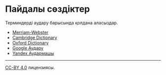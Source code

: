 # Пайдалы сөздіктер

Терминдерді аудару барысында қолдана аласыздар.

- [Merriam-Webster](https://www.merriam-webster.com/)
- [Cambridge Dictionary](https://dictionary.cambridge.org/)
- [Oxford Dictionary](https://www.oed.com/)
- [Google Аудару](https://translate.google.kz/?hl=kk&sl=en&tl=kk)
- [Yandex Аудармашы](https://translate.yandex.com/?source_lang=en&target_lang=kk)

---
[CC-BY 4.0](https://creativecommons.org/licenses/by/4.0/deed.en) лицензиясы.